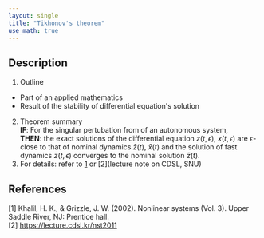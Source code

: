 ```yaml
---
layout: single
title: "Tikhonov's theorem"
use_math: true
---
```


## Description
1. Outline
* Part of an applied mathematics
* Result of the stability of differential equation's solution
2. Theorem summary <br>
**IF**: For the singular pertubation from of an autonomous system, <br>
**THEN**: the exact solutions of the differential equation $z(t,\epsilon)$, $x(t,\epsilon)$ are $\epsilon$-close to that of nominal dynamics $\bar{z}(t)$, $\bar{x}(t)$ and the solution of fast dynamics $z(t,\epsilon)$ converges to the nominal solution $\bar{z}(t)$.
3. For details: refer to [1](textbook) or [2](lecture note on CDSL, SNU)

 
## References
[1] Khalil, H. K., & Grizzle, J. W. (2002). Nonlinear systems (Vol. 3). Upper Saddle River, NJ: Prentice hall. <br>
[2] <https://lecture.cdsl.kr/nst2011> <br>
